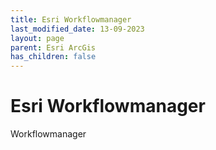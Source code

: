 ```yaml
---
title: Esri Workflowmanager
last_modified_date: 13-09-2023
layout: page
parent: Esri ArcGis
has_children: false
---
```


Esri Workflowmanager
====================

Workflowmanager